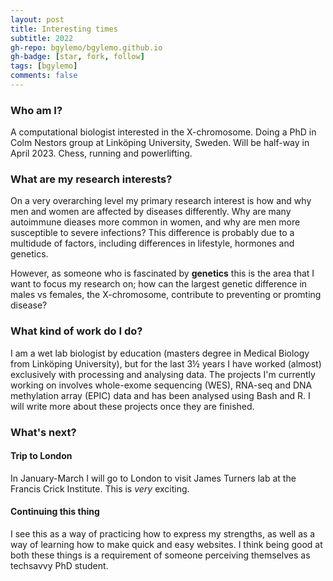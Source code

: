 ```yaml
---
layout: post
title: Interesting times
subtitle: 2022
gh-repo: bgylemo/bgylemo.github.io
gh-badge: [star, fork, follow]
tags: [bgylemo]
comments: false
---
```


### Who am I?
A computational biologist interested in the X-chromosome. Doing a PhD in Colm Nestors group at Linköping University, Sweden. Will be half-way in April 2023. 
Chess, running and powerlifting.

### What are my research interests?
On a very overarching level my primary research interest is how and why men and women are affected by diseases differently. Why are many autoimmune dieases more common in women, and why are men more susceptible to severe infections? This difference is probably due to a multidude of factors, including differences in lifestyle, hormones and genetics. 

However, as someone who is fascinated by **genetics** this is the area that I want to focus my research on; how can the largest genetic difference in males vs females, the X-chromosome, contribute to preventing or promting disease?

### What kind of work do I do?
I am a wet lab biologist by education (masters degree in Medical Biology from Linköping University), but for the last 3½ years I have worked (almost) exclusively with processing and analysing data. The projects I'm currently working on involves whole-exome sequencing (WES), RNA-seq and DNA methylation array (EPIC) data and has been analysed using Bash and R. I will write more about these projects once they are finished.

### What's next?
#### Trip to London
In January-March I will go to London to visit James Turners lab at the Francis Crick Institute. This is _very_ exciting.

#### Continuing this thing
I see this as a way of practicing how to express my strengths, as well as a way of learning how to make quick and easy websites. I think being good at both these things is a requirement of someone perceiving themselves as techsavvy PhD student.

